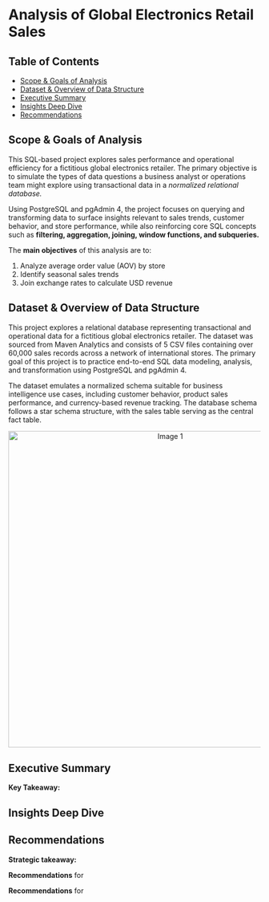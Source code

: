# Analysis of Global Electronics Retail Sales

## Table of Contents

- [Scope & Goals of Analysis](#scope-&-goalsof-analysis)
- [Dataset & Overview of Data Structure](#dataset--overview-of-data-structure)
- [Executive Summary](#executive-summary)
- [Insights Deep Dive](#insights-deep-dive)
- [Recommendations](#recommendations)
  

## Scope & Goals of Analysis

This SQL-based project explores sales performance and operational efficiency for a fictitious global electronics retailer. The primary objective is to simulate the types of data questions a business analyst or operations team might explore using transactional data in a *normalized relational database.*

Using PostgreSQL and pgAdmin 4, the project focuses on querying and transforming data to surface insights relevant to sales trends, customer behavior, and store performance, while also reinforcing core SQL concepts such as **filtering, aggregation, joining, window functions, and subqueries.**

The **main objectives** of this analysis are to:
1. Analyze average order value (AOV) by store
2. Identify seasonal sales trends
3. Join exchange rates to calculate USD revenue


## Dataset & Overview of Data Structure

This project explores a relational database representing transactional and operational data for a fictitious global electronics retailer. The dataset was sourced from Maven Analytics and consists of 5 CSV files containing over 60,000 sales records across a network of international stores. The primary goal of this project is to practice end-to-end SQL data modeling, analysis, and transformation using PostgreSQL and pgAdmin 4.

The dataset emulates a normalized schema suitable for business intelligence use cases, including customer behavior, product sales performance, and currency-based revenue tracking. The database schema follows a star schema structure, with the sales table serving as the central fact table. 

<div align="center">
 <img width="631" alt="Image 1" src="https://github.com/user-attachments/assets/e3ab6542-4d4b-44f1-8301-fa1544fb7474" />
</div>


## Executive Summary

**Key Takeaway:**


## Insights Deep Dive



## Recommendations
**Strategic takeaway:**

**Recommendations** for

**Recommendations** for
